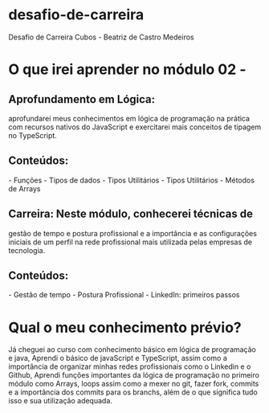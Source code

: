 # desafio-de-carreira
Desafio de Carreira Cubos - Beatriz de Castro Medeiros

<h1> O que irei aprender no módulo 02 - </h1>
 
<h2> Aprofundamento em Lógica: </h2>
aprofundarei meus conhecimentos em lógica de programação
na prática com recursos nativos do JavaScript e exercitarei mais
conceitos de tipagem no TypeScript.

<h2> Conteúdos: </h2>
- Funções
- Tipos de dados
- Tipos Utilitários
- Tipos Utilitários
- Métodos de Arrays

<h2> Carreira: Neste módulo, conhecerei técnicas de </h2>
gestão de tempo e postura profissional e a importância e as
configurações iniciais de um perfil na rede profissional mais
utilizada pelas empresas de tecnologia.

<h2> Conteúdos: </h2>
- Gestão de tempo
- Postura Profissional
- LinkedIn: primeiros passos

<h1> Qual o meu conhecimento prévio? </h1>

  Já cheguei ao curso com conhecimento básico em lógica de programação e java, Aprendi o básico de javaScript e TypeScript, assim como a importância de organizar minhas redes profissionais como o Linkedin e o Github, Aprendi funções importantes da lógica de programação no primeiro módulo como Arrays, loops assim como a mexer no git, fazer fork, commits e a importância dos commits para os branchs, além de o que significa tudo isso e sua utilização adequada. 
